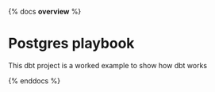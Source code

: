 {% docs __overview__ %}

# Postgres playbook
This dbt project is a worked example to show how
dbt works

{% enddocs %}